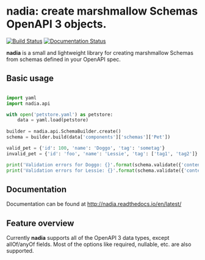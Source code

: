 # nadia: create marshmallow Schemas OpenAPI 3 objects.

[![Build Status](https://travis-ci.org/aubergine-developers/nadia.svg?branch=master)](https://travis-ci.org/aubergine-developers/nadia)
[![Documentation Status](https://readthedocs.org/projects/nadia/badge/?version=latest)](http://nadia.readthedocs.io/en/latest/?badge=latest)
  

**nadia** is a small and lightweight library for creating marshmallow Schemas from schemas defined in your OpenAPI spec.

## Basic usage

```python

import yaml
import nadia.api

with open('petstore.yaml') as petstore:        
    data = yaml.load(petstore)
    
builder = nadia.api.SchemaBuilder.create()
schema = builder.build(data['components']['schemas']['Pet'])

valid_pet = {'id': 100, 'name': 'Doggo', 'tag': 'sometag'}
invalid_pet = {'id': 'foo', 'name': 'Lessie', 'tag': ['tag1', 'tag2']}

print('Validation errors for Doggo: {}'.format(schema.validate({'content': valid_pet})))
print('Validation errors for Lessie: {}'.format(schema.validate({'content': invalid_pet})))
```
## Documentation
Documentation can be found at http://nadia.readthedocs.io/en/latest/

## Feature overview
Currently **nadia** supports all of the OpenAPI 3 data types, except allOf/anyOf fields. Most of the options like required, nullable, etc. are also supported.